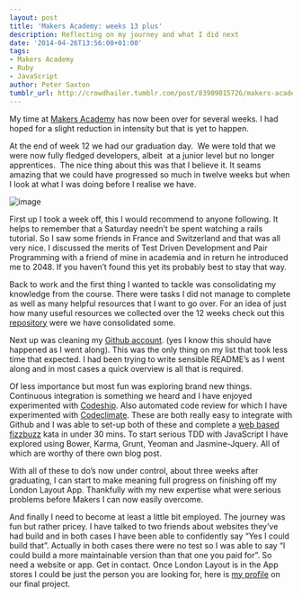 ```yaml
---
layout: post
title: 'Makers Academy: weeks 13 plus'
description: Reflecting on my journey and what I did next
date: '2014-04-26T13:56:00+01:00'
tags:
- Makers Academy
- Ruby
- JavaScript
author: Peter Saxton
tumblr_url: http://crowdhailer.tumblr.com/post/83909015726/makers-academy-weeks-13-plus
---
```

<p>My time at <a href="http://www.makersacademy.com/" title="Makers Academy" target="_blank">Makers Academy</a> has now been over for several weeks. I had hoped for a slight reduction in intensity but that is yet to happen.</p>
<p>At the end of week 12 we had our graduation day.  We were told that we were now fully fledged developers, albeit  at a junior level but no longer apprentices.  The nice thing about this was that I believe it. It seams amazing that we could have progressed so much in twelve weeks but when I look at what I was doing before I realise we have.</p>
<p><img alt="image" src="https://31.media.tumblr.com/bec827254b956a899c6bd0687a07f0c5/tumblr_inline_n4mt86fUFp1s4ay8u.jpg"/></p>
<p><!-- more --></p>
<p>First up I took a week off, this I would recommend to anyone following. It helps to remember that a Saturday needn&rsquo;t be spent watching a rails tutorial. So I saw some friends in France and Switzerland and that was all very nice. I discussed the merits of Test Driven Development and Pair Programming with a friend of mine in academia and in return he introduced me to 2048. If you haven&rsquo;t found this yet its probably best to stay that way. </p>
<p>Back to work and the first thing I wanted to tackle was consolidating my knowledge from the course. There were tasks I did not manage to complete as well as many helpful resources that I want to go over. For an idea of just how many useful resources we collected over the 12 weeks check out this <a href="https://github.com/Maikon/resources" title="Maikon Resources" target="_blank">repository</a> were we have consolidated some.</p>
<p>Next up was cleaning my <a href="https://github.com/CrowdHailer" title="My Github">Github account</a>. (yes I know this should have happened as I went along). This was the only thing on my list that took less time that expected. I had been trying to write sensible README&rsquo;s as I went along and in most cases a quick overview is all that is required.</p>
<p>Of less importance but most fun was exploring brand new things. Continuous integration is something we heard and I have enjoyed experimented with <a href="https://www.codeship.io/" title="Hosted Continuous Integration" target="_blank">Codeship</a>. Also automated code review for which I have experimented with <a href="https://codeclimate.com/" title="Automated Code Review" target="_blank">Codeclimate</a>. These are both really easy to integrate with Github and I was able to set-up both of these and complete a <a href="https://github.com/CrowdHailer/webfizz" title="WebFizz" target="_blank">web based fizzbuzz</a> kata in under 30 mins. To start serious TDD with JavaScript I have explored using Bower, Karma, Grunt, Yeoman and Jasmine-Jquery. All of which are worthy of there own blog post.</p>
<p>With all of these to do&rsquo;s now under control, about three weeks after graduating, I can start to make meaning full progress on finishing off my London Layout App. Thankfully with my new expertise what were serious problems before Makers I can now easily overcome. </p>
<p>And finally I need to become at least a little bit employed. The journey was fun but rather pricey. I have talked to two friends about websites they&rsquo;ve had build and in both cases I have been able to confidently say &ldquo;Yes I could build that&rdquo;. Actually in both cases there were no test so I was able to say &ldquo;I could build a more maintainable version than that one you paid for&rdquo;. So need a website or app. Get in contact. Once London Layout is in the App stores I could be just the person you are looking for, here is <a href="http://ma-student-directory.herokuapp.com/user/CrowdHailer" title="My skills" target="_blank">my profile</a> on our final project.</p>
